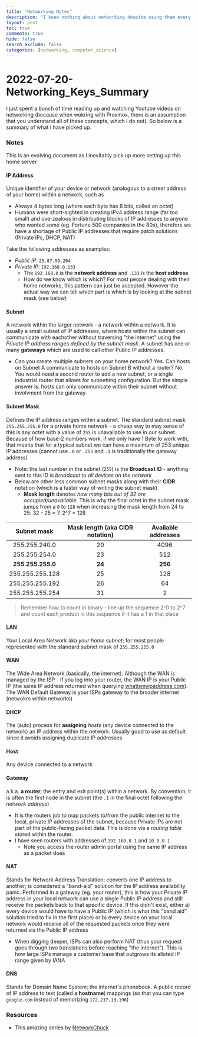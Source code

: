 ```yaml
---
title: "Networking Notes"
description: "I knew nothing about networking despite using them every day. Now I know slightly more than nothing"
layout: post
toc: true
comments: true
hide: false
search_exclude: false
categories: [networking, computer_science]
---
```




# 2022-07-20-Networking_Keys_Summary

I just spent a bunch of time reading up and watching Youtube videos on networking (because when wokring with Proxmox, there is an assumption that you understand all of these concepts, which I do not). So below is a summary of what I have picked up.

### Notes
This is an evolving document as I inevitably pick up more setting up this home server

#### IP Address
Unique identifier of your device or network (analogous to a street address of your home) within a network, such as 
* Always 4 bytes long (where each byte has 8 bits, called an *octet*)
* Humans were short-sighted in creating IPv4 address range (far too small) and overzealous in distributing blocks of IP addresses to anyone who wanted some (eg. Fortune 500 companies in the 80s), therefore we have a shortage of Public IP addresses that require patch solutions (Private IPs, DHCP, NAT)

Take the following addresses as examples:
* *Public IP*: `25.87.99.204`
* *Private IP*: `192.168.0.133`
	* The `192.168.0` is the **network address** and `.133` is the **host address**
	* How do we know which is which? For most people dealing with their home networks, this pattern can just be accepted. However the actual way we can tell which part is which is by looking at the subnet mask (see below)

#### Subnet
A network within the larger network - a network within a network. It is usually a small subset of IP addresses, where hosts within the subnet can communicate with eachother without traversing "the internet" using the *Private IP address ranges defined by the subnet mask*. A subnet has one or many **gateways** which are used to call other Public IP addresses.
* Can you create multiple subnets on your home network? Yes. Can hosts on Subnet A communicate to hosts on Subnet B without a router? No. You would need a second router to add a new subnet, or a single industrial router that allows for subnetting configuration. But the simple answer is: hosts can only communicate within their subnet without involvment from the gateway.

#### Subnet Mask
Defines the IP address ranges within a subnet. The standard subnet mask `255.255.255.0` for a private home network - a cheap way to may sense of this is any octet with a value of `255` is unavailable to use in our subnet. Because of how base-2 numbers work, if we only have 1 Byte to work with, that means that for a typical subnet we can have a maximum of 253 unique IP addresses (cannot use `.0` or `.255` and `.1` is traditionally the gateway address)
* Note: the last number in the subnet (`255`) is the **Broadcast ID** - anything sent to this ID is *broadcast* to *all devices on the network*
* Below are other less common subnet masks along with their **CIDR** notation (which is a faster way of writing the subnet mask)
	* **Mask length** denotes *how many bits out of 32 are occupied/unavailable*. This is why the final octet in the subnet mask jumps from a  `0` to `128` when increasing the mask length from 24 to 25: 32 - 25 = 7. 2^7 = 128

| Subnet mask | Mask length (aka CIDR notation) | Available addresses |
|:--------------:|:---------------:|:---------------------:|
| 255.255.240.0 | 20 | 4096 |
| 255.255.254.0 | 23 | 512 |
| **255.255.255.0** | **24** | **256** |
| 255.255.255.128 | 25 | 128|
| 255.255.255.192 | 26 | 64|
|255.255.255.254| 31 | 2| 


> Remember how to count in binary - line up the sequence 2^0 to 2^7 and count each product in this sequence if it has a 1 in that place

#### LAN
Your Local Area Network aka *your home subnet*; for most people represented with the standard subnet mask of `255.255.255.0`

#### WAN
The Wide Area Network (basically, the internet). Although the WAN is managed by the ISP - if you log into your router, the WAN IP is your Public IP (the same IP address returned when querying [whatismyipaddress.com](https://whatismyipaddress.com/)). The WAN Default Gateway is your ISPs gateway to the broader internet (netwokrs within networks)

#### DHCP
The (auto) process for **assigning** *hosts* (any device connected to the network) an IP address within the network. Usually good to use as default since it avoids assigning duplicate IP addresses

#### Host
Any device connected to a network

#### Gateway
a.k.a. **a router**; the entry and exit point(s) within a network. By convention, it is often the first node in the subnet (the `.1` in the final octet following the *network address*)
* It is the routers job to map packets to/from the public internet to the local, private IP addresses of the subnet, because Private IPs are not part of the public-facing packet data. This is done via a *routing table* stored within the router.
* I have seen routers with addresses of `192.168.0.1` and `10.0.0.1`
	* Note you access the router admin portal using the same IP address as a packet does

#### NAT
Stands for Network Address Translation; converts one IP address to another; is considered a "band-aid" solution for the IP address availability panic. Performed in a gateway (eg. your router), this is how your Private IP address in your local network can use a single Public IP address and still receive the packets back to that specific device. If this  didn't exist, either a) every device would have to have a Public IP (which is what this "band aid" solution tried to fix in the first place) or b) every device on your local network would receive all of the requested packets once they were returned via the Public IP address
* When digging deeper, ISPs can also perform NAT (thus your request goes through *two* translations before reaching "the internet"). This is how large ISPs manage a customer base that outgrows its alloted IP range given by IANA

#### DNS
Stands for Domain Name System; the internet's phonebook. A public record of IP address to text (called a **hostname**) mappings (so that you can type `google.com` instead of memorizing `172.217.13.196`)


### Resources
* This amazing series by [NetworkChuck](https://youtube.com/playlist?list=PLIhvC56v63IKrRHh3gvZZBAGvsvOhwrRF)